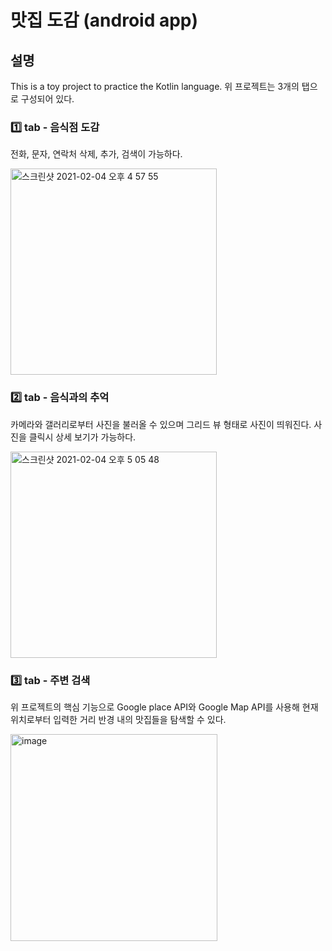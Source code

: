 # 맛집 도감 (android app)

## 설명 
This is a toy project to practice the Kotlin language.
위 프로젝트는 3개의 탭으로 구성되어 있다.


### 1️⃣ tab - 음식점 도감
전화, 문자, 연락처 삭제, 추가, 검색이 가능하다.

<img width="330" alt="스크린샷 2021-02-04 오후 4 57 55" src="https://user-images.githubusercontent.com/50979257/106862912-1fc16000-670b-11eb-9511-ba758f31063f.png">



### 2️⃣ tab - 음식과의 추억
카메라와 갤러리로부터 사진을 불러올 수 있으며 그리드 뷰 형태로 사진이 띄워진다.
사진을 클릭시 상세 보기가 가능하다.

<img width="330" alt="스크린샷 2021-02-04 오후 5 05 48" src="https://user-images.githubusercontent.com/50979257/106862997-42537900-670b-11eb-9b6a-bf90c6475d3b.png">



### 3️⃣ tab - 주변 검색 
위 프로젝트의 핵심 기능으로 Google place API와 Google Map API를 사용해
현재 위치로부터 입력한 거리 반경 내의 맛집들을 탐색할 수 있다. 

<img width="331" alt="image" src="https://user-images.githubusercontent.com/50979257/106863038-51d2c200-670b-11eb-9efa-f9bbba7cc608.png">

